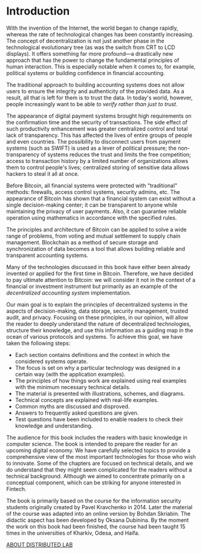 # Introduction

With the invention of the Internet, the world began to change rapidly, whereas the rate of technological changes has 
been constantly increasing. The concept of decentralization is not just another phase in the technological evolutionary 
tree (as was the switch from CRT to LCD displays). It offers something far more profound—a drastically new approach that 
has the power to change the fundamental principles of human interaction. This is especially notable when it comes to, 
for example, political systems or building confidence in financial accounting.

The traditional approach to building accounting systems does not allow users to ensure the integrity and authenticity of
the provided data. As a result, all that is left for them is to trust the data. In today's world, however, people 
increasingly want to be able *to verify rather than just to trust*.

The appearance of digital payment systems brought high requirements on the confirmation time and the security of 
transactions. The side effect of such productivity enhancement was greater centralized control and total lack of 
transparency. This has affected the lives of entire groups of people and even countries. The possibility to disconnect 
users from payment systems (such as SWIFT) is used as a lever of political pressure; the non-transparency of systems 
reduces the trust and limits the free competition; access to transaction history by a limited number of organizations 
allows them to control people's lives; centralized storing of sensitive data allows hackers to steal it all at once.

Before Bitcoin, all financial systems were protected with "traditional" methods: firewalls, access control systems, 
security admins, etc. The appearance of Bitcoin has shown that a financial system can exist without a single 
decision-making center; it can be transparent to anyone while maintaining the privacy of user payments. Also, it can 
guarantee reliable operation using mathematics in accordance with the specified rules.

The principles and architecture of Bitcoin can be applied to solve a wide range of problems, from voting and mutual 
settlement to supply chain management. Blockchain as a method of secure storage and synchronization of data becomes a 
tool that allows building reliable and transparent accounting systems.

Many of the technologies discussed in this book have either been already invented or applied for the first time in 
Bitcoin. Therefore, we have decided to pay ultimate attention to Bitcoin: we will consider it not in the context of a 
financial or investment instrument but primarily as an example of the *decentralized accounting system* implementation.

Our main goal is to explain the principles of decentralized systems in the aspects of decision-making, data storage, 
security management, trusted audit, and privacy. Focusing on these principles, in our opinion, will allow the reader 
to deeply understand the nature of decentralized technologies, structure their knowledge, and use this information as a 
guiding map in the ocean of various protocols and systems. To achieve this goal, we have taken the following steps:
* Each section contains definitions and the context in which the considered systems operate. 
* The focus is set on why a particular technology was designed in a certain way (with the application examples). 
* The principles of how things work are explained using real examples with the minimum necessary technical details. 
* The material is presented with illustrations, schemes, and diagrams. 
* Technical concepts are explained with real-life examples. 
* Common myths are discussed and disproved. 
* Answers to frequently asked questions are given. 
* Test questions have been included to enable readers to check their knowledge and understanding.

The audience for this book includes the readers with basic knowledge in computer science. The book is intended to 
prepare the reader for an upcoming digital economy. We have carefully selected topics to provide a comprehensive view 
of the most important technologies for those who wish to innovate. Some of the chapters are focused on technical 
details, and we do understand that they might seem complicated for the readers without a technical background. Although 
we aimed to concentrate primarily on a conceptual component, which can be striking for anyone interested in Fintech.

The book is primarily based on the course for the information security students originally created by Pavel Kravchenko 
in 2014. Later the material of the course was adapted into an online version by Bohdan Skriabin. The didactic aspect 
has been developed by Oksana Dubinina. By the moment the work on this book had been finished, the course had been 
taught 15 times in the universities of Kharkiv, Odesa, and Haifa.

[ABOUT DISTRIBUTED LAB](https://github.com/distributed-lab/blockchain-and-decentralized-systems-book/blob/main/chapters/volume-1/02-about-distributed-lab.md)